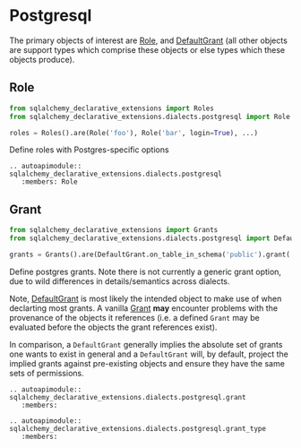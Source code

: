 # Postgresql

The primary objects of interest are [Role](postgresql.Role), and [DefaultGrant](DefaultGrant) (all
other objects are support types which comprise these objects or else types which
these objects produce).

## Role

```python
from sqlalchemy_declarative_extensions import Roles
from sqlalchemy_declarative_extensions.dialects.postgresql import Role

roles = Roles().are(Role('foo'), Role('bar', login=True), ...)
```

Define roles with Postgres-specific options

```{eval-rst}
.. autoapimodule:: sqlalchemy_declarative_extensions.dialects.postgresql
   :members: Role
```

## Grant

```python
from sqlalchemy_declarative_extensions import Grants
from sqlalchemy_declarative_extensions.dialects.postgresql import DefaultGrant

grants = Grants().are(DefaultGrant.on_table_in_schema('public').grant('select', to='foo'), ...)
```

Define postgres grants. Note there is not currently a generic grant option, due
to wild differences in details/semantics across dialects.

Note, [DefaultGrant](DefaultGrant) is most likely the intended object to make use of when
declarting most grants. A vanilla [Grant](Grant) **may** encounter problems with the provenance
of the objects it references (i.e. a defined `Grant` may be evaluated before the objects
the grant references exist).

In comparison, a `DefaultGrant` generally implies the absolute set of grants one wants
to exist in general and a `DefaultGrant` will, by default, project the implied grants
against pre-existing objects and ensure they have the same sets of permissions.

```{eval-rst}
.. autoapimodule:: sqlalchemy_declarative_extensions.dialects.postgresql.grant
   :members:
```

```{eval-rst}
.. autoapimodule:: sqlalchemy_declarative_extensions.dialects.postgresql.grant_type
   :members:
```
